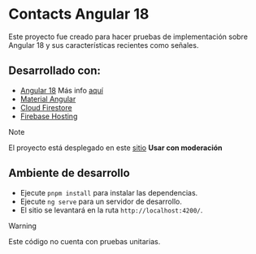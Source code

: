 # Contacts Angular 18

Este proyecto fue creado para hacer pruebas de implementación sobre Angular 18 y sus características recientes como señales.

## Desarrollado con:

- [Angular 18](https://angular.dev/) Más info [aquí](https://blog.angular.dev/angular-v18-is-now-available-e79d5ac0affe)
- [Material Angular](https://material.angular.io/)
- [Cloud Firestore](https://firebase.google.com/products/firestore?hl=es)
- [Firebase Hosting](https://firebase.google.com/products/hosting?hl=es)

> [!NOTE]
> El proyecto está desplegado en este [sitio](https://fir-angular-d68c2.web.app/contacts) **Usar con moderación**

## Ambiente de desarrollo

- Ejecute `pnpm install` para instalar las dependencias.
- Ejecute `ng serve` para un servidor de desarrollo.
- El sitio se levantará en la ruta `http://localhost:4200/`.

> [!WARNING]
> Este código no cuenta con pruebas unitarias.
